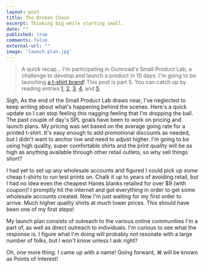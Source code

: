 ```yaml
---
layout: post
title: The Broken Chain
excerpt: Thinking big while starting small.
date: ""
published: true
comments: false
external-url: ""
image: 'launch-plan.jpg'
---
```

> A quick recap&hellip; I&#39;m participating in Gumroad&#39;s Small Product Lab, a challenge to develop and launch a product in 10 days. I&#39;m going to be launching [a t-shirt brand](https://gumroad.com/gpxl/follow)! This post is part 5. You can catch up by reading entries [1](/2015/07/28/one-small-step.html), [2](/2015/07/29/spl-day-2--planning.html), [3](/2015/07/30/hitting-a-rough-patch.html), [4](/2015/07/31/unexpected-perspective.html), and [5](/2015/08/01/a-bit-of-burnout.html).

Sigh, As the end of the Small Product Lab draws near, I've neglected to keep writing about what's happening behind the scenes. Here's a quick update so I can stop feeling this nagging feeling that I'm dropping the ball. The past couple of day's SPL goals have been to work on pricing and launch plans. My pricing was set based on the average going rate for a printed t-shirt. It's easy enough to add promotional discounts as needed, but I didn't want to anchor low and need to adjust higher. I'm going to be using high quality, super comfortable shirts and the print quality will be as high as anything available through other retail outlets, so why sell things short? 

I had yet to set up any wholesale accounts and figured I could pick up some cheap t-shirts to run test prints on. Chalk it up to years of avoiding retail, but I had no idea even the cheapest Hanes blanks retailed for over $9 (with coupon)! I promptly hit the internet and got everything in order to get some wholesale accounts created. Now I'm just waiting for my first order to arrive. Much higher quality shirts at much lower prices. This should have been one of my first steps!

My launch plan consists of outreach to the various online communities I'm a part of, as well as direct outreach to individuals. I'm curious to see what the response is. I figure what I'm doing will probably *not* resonate with a large number of folks, but I won't know unless I ask right?

Oh, one more thing. I came up with a name! Going forward, ⌘ will be known as Points of Interest!